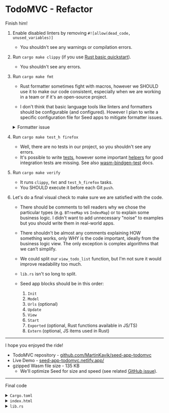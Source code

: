 # TodoMVC - Refactor

Finish him!

1. Enable disabled linters by removing `#![allow(dead_code, unused_variables)]`
   - You shouldn't see any warnings or compilation errors.

1. Run `cargo make clippy` (if you use [Rust basic quickstart](https://github.com/seed-rs/seed-quickstart)).
   - You shouldn't see any errors.

1. Run `cargo make fmt`

   - Rust formatter sometimes fight with macros, however we SHOULD use it to make our code consistent, especially when we are working in a team or if it's an open-source project.

   - I don't think that basic language tools like linters and formatters should be configurable (and configured). However I plan to write a specific configuration file for Seed apps to mitigate formatter issues.

    <details>
    <summary>Formatter issue</summary>

    When I run `cargo make fmt` in our project now, I see the `rustfmt` error:

    ```
    error[internal]: left behind trailing whitespace
      --> \\?\C:\work\repos\seed-app-todomvc\src\lib.rs:310:310:61
        |
    310 |                         el_ref(&selected_todo.input_element),
        |                                                              ^
    ```
    There are some related `rustfmt` issues - [#2916](https://github.com/rust-lang/rustfmt/issues/2916), [#3717](https://github.com/rust-lang/rustfmt/issues/3717), [#3904](https://github.com/rust-lang/rustfmt/issues/3904), [#4192](https://github.com/rust-lang/rustfmt/issues/4192). 

    We can resolve it by adding a temporary `skip` attribute:
    ```rust
    // TODO: Remove once rustfmt is updated.
    #[rustfmt::skip]
    fn view_todo_list(
    ```
    or with `#![rustfmt::skip::macros]` once stable.


    I hope it will be fixed in `rustftm v2.0` ([releases](https://github.com/rust-lang/rustfmt/releases)). If not, we should create a new issue in the `rustfmt` repo.
    </details>

1. Run `cargo make test_h firefox`
   - Well, there are no tests in our project, so you shouldn't see any errors.
   - It's possible to write [tests](https://github.com/seed-rs/seed/blob/d514b2131a9e94f5ffe965f3d0ac74763a11aeb6/src/browser/dom/css_units.rs#L92-L144), however some important [helpers](https://github.com/seed-rs/seed/issues/294) for good integration tests are missing. See also [wasm-bindgen-test](https://rustwasm.github.io/wasm-bindgen/wasm-bindgen-test/index.html) docs.

1. Run `cargo make verify`
   - It runs `clippy`, `fmt` and `test_h_firefox` tasks.
   - You SHOULD execute it before each Git `push`.

1. Let's do a final visual check to make sure we are satisfied with the code.
   - There should be comments to tell readers why we chose the particular types (e.g. `BTreeMap` vs `IndexMap`) or to explain some business logic. I didn't want to add unnecessary "noise" to examples but you should write them in real-world apps.

   - There shouldn't be almost any comments explaining HOW something works, only WHY is the code important, ideally from the business logic view. The only exception is complex algorithms that we can't simplify.

   - We could split our `view_todo_list` function, but I'm not sure it would improve readability too much. 

   - `lib.rs` isn't so long to split.

   - Seed app blocks should be in this order:
      1. `Init`
      1. `Model`
      1. `Urls` (optional)
      1. `Update`
      1. `View`
      1. `Start`
      1. `Exported` (optional, Rust functions available in JS/TS)
      1. `Extern` (optional, JS items used in Rust)

---

I hope you enjoyed the ride!

- TodoMVC repository - [github.com/MartinKavik/seed-app-todomvc](https://github.com/MartinKavik/seed-app-todomvc)
- Live Demo - [seed-app-todomvc.netlify.app/](https://seed-app-todomvc.netlify.app/)
- gzipped Wasm file size - 135 KB
  - We'll optimize Seed for size and speed (see related [GitHub issue](https://github.com/seed-rs/seed/issues/385)). 

---

Final code

<details>
<summary><code>Cargo.toml</code></summary>

```toml
[package]
version = "0.1.0"
name = "app_name"
repository = "https://github.com/seed-rs/seed-quickstart"
authors = ["Your Name <email@address.com>"]
description = "App Description"
categories = ["category"]
license = "MIT"
readme = "./README.md"
edition = "2018"

[lib]
crate-type = ["cdylib"]

[dev-dependencies]
wasm-bindgen-test = "0.3.13"

[dependencies]
serde = "1.0.112"
strum = "0.18.0"
strum_macros = "0.18.0"
ulid = { version = "0.3.3", features = ["serde"] }
# This commit points to Seed 0.7.0 with important fixes.
# Replace with `seed = "0.8.0"` (or newer) once released.
seed = { git = "https://github.com/seed-rs/seed", rev = "0a538f0" }

[profile.release]
lto = true
opt-level = 'z'
codegen-units = 1

[package.metadata.wasm-pack.profile.release]
wasm-opt = ['-Os']
```

</details>

<details>
<summary><code>index.html</code></summary>

```html
<!DOCTYPE html>
<html lang="en">

<head>
    <meta charset="utf-8">
    <meta name="viewport" content="width=device-width, initial-scale=1">
    <title>Template • TodoMVC</title>
    <link rel="stylesheet" href="css/base.css">
    <link rel="stylesheet" href="css/index.css">
</head>

<body>
    <section class="todoapp"></section>

    <footer class="info">
        <p>Double-click to edit a todo</p>
        <p>Created by <a href="https://kavik.cz">Martin Kavík</a></p>
        <p>Part of <a href="http://todomvc.com">TodoMVC</a></p>
    </footer>

    <script type="module">
        import init from '/pkg/package.js';
        init('/pkg/package_bg.wasm');
    </script>
</body>

</html>

```

</details>

<details>
<summary><code>lib.rs</code></summary>

```rust
#![allow(clippy::wildcard_imports)]

use seed::{prelude::*, *};

use std::collections::BTreeMap;
use std::convert::TryFrom;
use std::mem;

use serde::{Deserialize, Serialize};
use strum::IntoEnumIterator;
use strum_macros::EnumIter;
use ulid::Ulid;

const ENTER_KEY: &str = "Enter";
const ESCAPE_KEY: &str = "Escape";

const STORAGE_KEY: &str = "todos-seed";

// ------ Url path parts ------
const ACTIVE: &str = "active";
const COMPLETED: &str = "completed";

// ------ ------
//     Init
// ------ ------

fn init(url: Url, orders: &mut impl Orders<Msg>) -> Model {
    orders.subscribe(Msg::UrlChanged);

    Model {
        base_url: url.to_hash_base_url(),
        todos: LocalStorage::get(STORAGE_KEY).unwrap_or_default(),
        new_todo_title: String::new(),
        selected_todo: None,
        filter: Filter::from(url),
    }
}

// ------ ------
//     Model
// ------ ------

struct Model {
    base_url: Url,
    todos: BTreeMap<Ulid, Todo>,
    new_todo_title: String,
    selected_todo: Option<SelectedTodo>,
    filter: Filter,
}

#[derive(Deserialize, Serialize)]
struct Todo {
    id: Ulid,
    title: String,
    completed: bool,
}

struct SelectedTodo {
    id: Ulid,
    title: String,
    input_element: ElRef<web_sys::HtmlInputElement>,
}

// ------ Filter ------

#[derive(Copy, Clone, Eq, PartialEq, EnumIter)]
enum Filter {
    All,
    Active,
    Completed,
}

impl From<Url> for Filter {
    fn from(mut url: Url) -> Self {
        match url.remaining_hash_path_parts().as_slice() {
            [ACTIVE] => Self::Active,
            [COMPLETED] => Self::Completed,
            _ => Self::All,
        }
    }
}

// ------ ------
//     Urls
// ------ ------

struct_urls!();
impl<'a> Urls<'a> {
    pub fn home(self) -> Url {
        self.base_url()
    }
    pub fn active(self) -> Url {
        self.base_url().add_hash_path_part(ACTIVE)
    }
    pub fn completed(self) -> Url {
        self.base_url().add_hash_path_part(COMPLETED)
    }
}

// ------ ------
//    Update
// ------ ------

enum Msg {
    UrlChanged(subs::UrlChanged),
    NewTodoTitleChanged(String),

    // ------ Basic Todo operations ------
    CreateTodo,
    ToggleTodo(Ulid),
    RemoveTodo(Ulid),

    // ------ Bulk operations ------
    CheckOrUncheckAll,
    ClearCompleted,

    // ------ Selection ------
    SelectTodo(Option<Ulid>),
    SelectedTodoTitleChanged(String),
    SaveSelectedTodo,
}

fn update(msg: Msg, model: &mut Model, orders: &mut impl Orders<Msg>) {
    match msg {
        Msg::UrlChanged(subs::UrlChanged(url)) => {
            model.filter = Filter::from(url);
        }
        Msg::NewTodoTitleChanged(title) => {
            model.new_todo_title = title;
        }

        // ------ Basic Todo operations ------
        Msg::CreateTodo => {
            let title = model.new_todo_title.trim();
            if not(title.is_empty()) {
                let id = Ulid::new();
                model.todos.insert(
                    id,
                    Todo {
                        id,
                        title: title.to_owned(),
                        completed: false,
                    },
                );
                model.new_todo_title.clear();
            }
        }
        Msg::ToggleTodo(id) => {
            if let Some(todo) = model.todos.get_mut(&id) {
                todo.completed = not(todo.completed);
            }
        }
        Msg::RemoveTodo(id) => {
            model.todos.remove(&id);
        }

        // ------ Bulk operations ------
        Msg::CheckOrUncheckAll => {
            let all_checked = model.todos.values().all(|todo| todo.completed);
            for todo in model.todos.values_mut() {
                todo.completed = not(all_checked);
            }
        }
        Msg::ClearCompleted => {
            // TODO: Refactor with `BTreeMap::drain_filter` once stable.
            model.todos = mem::take(&mut model.todos)
                .into_iter()
                .filter(|(_, todo)| not(todo.completed))
                .collect();
        }

        // ------ Selection ------
        Msg::SelectTodo(Some(id)) => {
            if let Some(todo) = model.todos.get(&id) {
                let input_element = ElRef::new();

                model.selected_todo = Some(SelectedTodo {
                    id,
                    title: todo.title.clone(),
                    input_element: input_element.clone(),
                });

                let title_length = u32::try_from(todo.title.len()).expect("title length as u32");
                orders.after_next_render(move |_| {
                    let input_element = input_element.get().expect("input_element");

                    input_element.focus().expect("focus input_element");

                    input_element
                        .set_selection_range(title_length, title_length)
                        .expect("move cursor to the end of input_element");
                });
            }
        }
        Msg::SelectTodo(None) => {
            model.selected_todo = None;
        }
        Msg::SelectedTodoTitleChanged(title) => {
            if let Some(selected_todo) = &mut model.selected_todo {
                selected_todo.title = title;
            }
        }
        Msg::SaveSelectedTodo => {
            if let Some(selected_todo) = model.selected_todo.take() {
                if let Some(todo) = model.todos.get_mut(&selected_todo.id) {
                    todo.title = selected_todo.title;
                }
            }
        }
    }
    LocalStorage::insert(STORAGE_KEY, &model.todos).expect("save todos to LocalStorage");
}

// ------ ------
//     View
// ------ ------

fn view(model: &Model) -> Vec<Node<Msg>> {
    nodes![
        view_header(&model.new_todo_title),
        IF!(not(model.todos.is_empty()) => vec![
            view_main(&model.todos, model.selected_todo.as_ref(), model.filter),
            view_footer(&model.todos, model.filter, &model.base_url),
        ]),
    ]
}

// ------ header ------

fn view_header(new_todo_title: &str) -> Node<Msg> {
    header![
        C!["header"],
        h1!["todos"],
        input![
            C!["new-todo"],
            attrs! {
                At::Placeholder => "What needs to be done?",
                At::AutoFocus => AtValue::None,
                At::Value => new_todo_title,
            },
            input_ev(Ev::Input, Msg::NewTodoTitleChanged),
            keyboard_ev(Ev::KeyDown, |keyboard_event| {
                IF!(keyboard_event.key() == ENTER_KEY => Msg::CreateTodo)
            }),
        ]
    ]
}

// ------ main ------

fn view_main(
    todos: &BTreeMap<Ulid, Todo>,
    selected_todo: Option<&SelectedTodo>,
    filter: Filter,
) -> Node<Msg> {
    section![
        C!["main"],
        view_toggle_all(todos),
        view_todo_list(todos, selected_todo, filter),
    ]
}

fn view_toggle_all(todos: &BTreeMap<Ulid, Todo>) -> Vec<Node<Msg>> {
    let all_completed = todos.values().all(|todo| todo.completed);
    vec![
        input![
            C!["toggle-all"],
            attrs! {
                At::Id => "toggle-all", At::Type => "checkbox", At::Checked => all_completed.as_at_value()
            },
            ev(Ev::Change, |_| Msg::CheckOrUncheckAll),
        ],
        label![attrs! {At::For => "toggle-all"}, "Mark all as complete"],
    ]
}

// TODO: Remove once rustfmt is updated.
#[rustfmt::skip]
fn view_todo_list(
    todos: &BTreeMap<Ulid, Todo>,
    selected_todo: Option<&SelectedTodo>,
    filter: Filter,
) -> Node<Msg> {
    let todos = todos.values().filter(|todo| match filter {
        Filter::All => true,
        Filter::Active => not(todo.completed),
        Filter::Completed => todo.completed,
    });
    ul![C!["todo-list"],
        todos.map(|todo| {
            let id = todo.id;
            let is_selected = Some(id) == selected_todo.map(|selected_todo| selected_todo.id);

            li![C![IF!(todo.completed => "completed"), IF!(is_selected => "editing")],
                el_key(&todo.id),
                div![C!["view"],
                    input![C!["toggle"], 
                        attrs!{At::Type => "checkbox", At::Checked => todo.completed.as_at_value()},
                        ev(Ev::Change, move |_| Msg::ToggleTodo(id)),
                    ],
                    label![
                        &todo.title,
                        ev(Ev::DblClick, move |_| Msg::SelectTodo(Some(id))),
                    ],
                    button![C!["destroy"],
                        ev(Ev::Click, move |_| Msg::RemoveTodo(id))
                    ],
                ],
                IF!(is_selected => {
                    let selected_todo = selected_todo.unwrap();
                    input![C!["edit"], 
                        el_ref(&selected_todo.input_element), 
                        attrs!{At::Value => selected_todo.title},
                        input_ev(Ev::Input, Msg::SelectedTodoTitleChanged),
                        keyboard_ev(Ev::KeyDown, |keyboard_event| {
                            Some(match keyboard_event.key().as_str() {
                                ESCAPE_KEY => Msg::SelectTodo(None),
                                ENTER_KEY => Msg::SaveSelectedTodo,
                                _ => return None
                            })
                        }),
                        ev(Ev::Blur, |_| Msg::SaveSelectedTodo),
                    ]
                }),
            ]
        })
    ]
}

// ------ footer ------

fn view_footer(todos: &BTreeMap<Ulid, Todo>, selected_filter: Filter, base_url: &Url) -> Node<Msg> {
    let completed_count = todos.values().filter(|todo| todo.completed).count();
    let active_count = todos.len() - completed_count;

    footer![
        C!["footer"],
        span![
            C!["todo-count"],
            strong![active_count],
            format!(" item{} left", if active_count == 1 { "" } else { "s" }),
        ],
        view_filters(selected_filter, base_url),
        IF!(completed_count > 0 =>
            button![C!["clear-completed"],
                "Clear completed",
                ev(Ev::Click, |_| Msg::ClearCompleted),
            ]
        )
    ]
}

fn view_filters(selected_filter: Filter, base_url: &Url) -> Node<Msg> {
    ul![
        C!["filters"],
        Filter::iter().map(|filter| {
            let urls = Urls::new(base_url);

            let (url, title) = match filter {
                Filter::All => (urls.home(), "All"),
                Filter::Active => (urls.active(), "Active"),
                Filter::Completed => (urls.completed(), "Completed"),
            };

            li![a![
                C![IF!(filter == selected_filter => "selected")],
                attrs! {At::Href => url},
                title,
            ],]
        })
    ]
}

// ------ ------
//     Start
// ------ ------

#[wasm_bindgen(start)]
pub fn start() {
    console_error_panic_hook::set_once();

    let root_element = document()
        .get_elements_by_class_name("todoapp")
        .item(0)
        .expect("element with the class `todoapp`");

    App::start(root_element, init, update, view);
}
```

</details>
